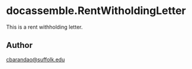 # docassemble.RentWitholdingLetter

This is a rent withholding letter.

## Author

cbarandao@suffolk.edu

